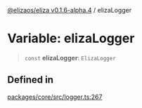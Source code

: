 [@elizaos/eliza v0.1.6-alpha.4](../index.md) / elizaLogger

# Variable: elizaLogger

> `const` **elizaLogger**: `ElizaLogger`

## Defined in

[packages/core/src/logger.ts:267](https://github.com/elizaos/eliza/blob/main/packages/core/src/logger.ts#L267)
